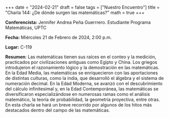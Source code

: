 +++
date  = "2024-02-21"
draft = false
tags  = ["Nuestro Encuentro"]
title = "Charla 144: ¿De dónde surgen las matemáticas?"
math  = true
+++

**Conferencista:** Jennifer Andrea Peña Guerrrero. Estudiante Programa Matemáticas, UPTC

**Fecha:** Miércoles 21 de Febrero de 2024, 2:00 p.m.

**Lugar:** C-119

**Resumen**: Las matemáticas tienen sus raíces en el conteo y la medición, practicados por civilizaciones antiguas como Egipto y China. Los griegos introdujeron el razonamiento lógico y la demostración en las matemáticas. En la Edad Media, las matemáticas se enriquecieron con las aportaciones de distintas culturas, como la india, que desarrolló el álgebra y el sistema de numeración decimal. En la Edad Moderna, se avanzó con el descubrimiento del cálculo infinitesimal y, en la Edad Contemporánea, las matemáticas se diversificaron especializándose en numerosas ramas como el análisis matemático, la teoría de probabilidad, la geometría proyectiva, entre otras. En esta charla se hará un breve recorrido por algunos de los hitos más destacados dentro del campo de las matemáticas.


